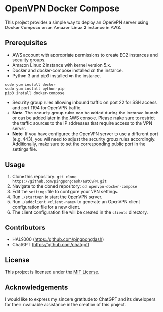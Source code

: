 # OpenVPN Docker Compose

This project provides a simple way to deploy an OpenVPN server using Docker Compose on an Amazon Linux 2 instance in AWS.

## Prerequisites

 - AWS account with appropriate permissions to create EC2 instances and security groups.
 - Amazon Linux 2 instance with kernel version 5.x.
 - Docker and docker-compose installed on the instance.
 - Python 3 and pip3 installed on the instance.
 ```
sudo yum install docker
sudo yum install python-pip
pip3 install docker-compose
 ```
 - Security group rules allowing inbound traffic on port 22 for SSH access and port 1194 for OpenVPN traffic.
 - **Note:** The security group rules can be added during the instance launch or can be added later in the AWS console. Please make sure to restrict the traffic sources to the IP addresses that require access to the VPN server.
 - **Note:** If you have configured the OpenVPN server to use a different port (e.g. 443), you will need to adjust the security group rules accordingly. Additionally, make sure to set the corresponding public port in the settings file.


## Usage

1. Clone this repository: `git clone https://github.com/pingpongdash/autOvPN.git`
2. Navigate to the cloned repository: `cd openvpn-docker-compose`
3. Edit the `settings` file to configure your VPN settings.
4. Run `./startvpn` to start the OpenVPN server.
5. Run `./addclient <client-name>` to generate an OpenVPN client configuration file for a new client.
6. The client configuration file will be created in the `clients` directory.

## Contributors

- HAL9000 (https://github.com/pingpongdash)
- ChatGPT (https://github.com/chatgpt)

## License

This project is licensed under the [MIT License](https://opensource.org/licenses/MIT).


## Acknowledgements

I would like to express my sincere gratitude to ChatGPT and its developers for their invaluable assistance in the creation of this project.
